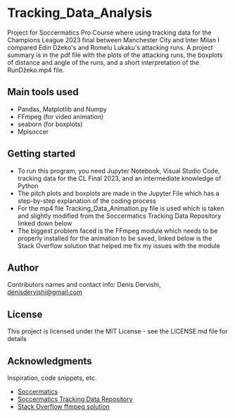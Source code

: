 # Tracking_Data_Analysis

Project for Soccermatics Pro Course where using tracking data for the Champions League 2023 final between Manchester City and Inter Milan I compared Edin Džeko's and Romelu Lukaku's attacking runs. A project summary is in the pdf file with the plots of the attacking runs, the boxplots of distance and angle of the runs, and a short interpretation of the RunDžeko.mp4 file.

## Main tools used

* Pandas, Matplotlib and Numpy
* FFmpeg (for video animation)
* seaborn (for boxplots)
* Mplsoccer

## Getting started

* To run this program, you need Jupyter Notebook, Visual Studio Code, tracking data for the CL Final 2023, and an intermediate knowledge of Python
* The pitch plots and boxplots are made in the Jupyter File which has a step-by-step explanation of the coding process
* For the mp4 file Tracking_Data_Animation.py file is used which is taken and slightly modified from the Soccermatics Tracking Data Repository linked down below
* The biggest problem faced is the FFmpeg module which needs to be properly installed for the animation to be saved, linked below is the Stack Overflow solution that helped me fix my issues with the module 

## Author

Contributors names and contact info:
Denis Dervishi, denisdervishi@gmail.com

## License

This project is licensed under the MIT License - see the LICENSE.md file for details

## Acknowledgments

Inspiration, code snippets, etc.
* [Soccermatics](https://soccermatics.readthedocs.io/en/latest/)
* [Soccermatics Tracking Data Repository](https://github.com/twelvefootball/twelve-respovision-CL-final)
* [Stack Overflow ffmpeg solution](https://stackoverflow.com/questions/60033397/moviewriter-ffmpeg-unavailable-trying-to-use-class-matplotlib-animation-pillo)
